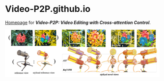 # Video-P2P.github.io
[Homepage](https://video-p2p.github.io/) for ***Video-P2P: Video Editing with Cross-attention Control***.

![image](./assets/teaser.png)
